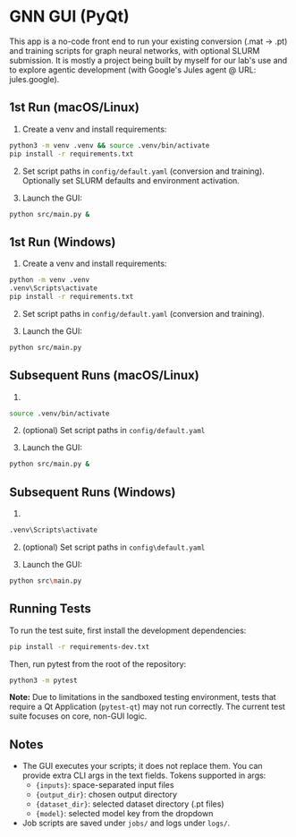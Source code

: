 # GNN GUI (PyQt)

This app is a no-code front end to run your existing conversion (.mat -> .pt) and training scripts for graph neural networks, with optional SLURM submission.
It is mostly a project being built by myself for our lab's use and to explore agentic development (with Google's Jules agent @ URL: jules.google).
## 1st Run (macOS/Linux)

1. Create a venv and install requirements:

```bash
python3 -m venv .venv && source .venv/bin/activate
pip install -r requirements.txt
```

2. Set script paths in `config/default.yaml` (conversion and training). Optionally set SLURM defaults and environment activation.

3. Launch the GUI:

```bash
python src/main.py &
```

## 1st Run (Windows)

1. Create a venv and install requirements:

```bash
python -m venv .venv
.venv\Scripts\activate
pip install -r requirements.txt
```

2. Set script paths in `config/default.yaml` (conversion and training).

3. Launch the GUI:

```bash
python src/main.py
```

## Subsequent Runs (macOS/Linux)
1. 
```bash
source .venv/bin/activate
```
2. (optional) Set script paths in `config/default.yaml`

3. Launch the GUI:

```bash
python src/main.py &

```

## Subsequent Runs (Windows)
1.
```bash
.venv\Scripts\activate
```
2. (optional) Set script paths in `config\default.yaml`

3. Launch the GUI:

```bash
python src\main.py
```

## Running Tests

To run the test suite, first install the development dependencies:

```bash
pip install -r requirements-dev.txt
```

Then, run pytest from the root of the repository:

```bash
python3 -m pytest
```

**Note:** Due to limitations in the sandboxed testing environment, tests that require a Qt Application (`pytest-qt`) may not run correctly. The current test suite focuses on core, non-GUI logic.

## Notes
- The GUI executes your scripts; it does not replace them. You can provide extra CLI args in the text fields. Tokens supported in args:
  - `{inputs}`: space-separated input files
  - `{output_dir}`: chosen output directory
  - `{dataset_dir}`: selected dataset directory (.pt files)
  - `{model}`: selected model key from the dropdown
- Job scripts are saved under `jobs/` and logs under `logs/`.
